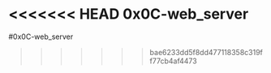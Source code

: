 <<<<<<< HEAD
0x0C-web_server
=======
#0x0C-web_server
>>>>>>> bae6233dd5f8dd477118358c319ff77cb4af4473

